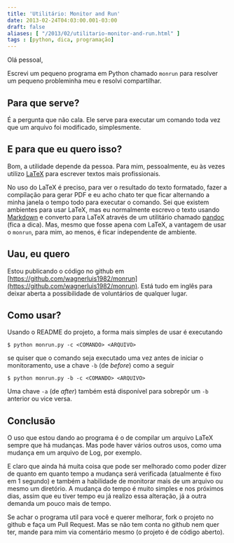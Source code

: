```yaml
---
title: 'Utilitário: Monitor and Run'
date: 2013-02-24T04:03:00.001-03:00
draft: false
aliases: [ "/2013/02/utilitario-monitor-and-run.html" ]
tags : [python, dica, programação]
---
```


Olá pessoal,

Escrevi um pequeno programa em Python chamado `monrun` para resolver um pequeno probleminha meu e resolvi compartilhar.

Para que serve?
---------------

É a pergunta que não cala. Ele serve para executar um comando toda vez que um arquivo foi modificado, simplesmente.

E para que eu quero isso?
-------------------------

Bom, a utilidade depende da pessoa. Para mim, pessoalmente, eu às vezes utilizo [LaTeX](http://pt.wikipedia.org/wiki/LaTeX) para escrever textos mais profissionais.

No uso do LaTeX é preciso, para ver o resultado do texto formatado, fazer a compilação para gerar PDF e eu acho chato ter que ficar alternando a minha janela o tempo todo para executar o comando. Sei que existem ambientes para usar LaTeX, mas eu normalmente escrevo o texto usando [Markdown](http://pt.wikipedia.org/wiki/Markdown) e converto para LaTeX através de um utilitário chamado [pandoc](http://johnmacfarlane.net/pandoc/) (fica a dica). Mas, mesmo que fosse apena com LaTeX, a vantagem de usar o `monrun`, para mim, ao menos, é ficar independente de ambiente.

Uau, eu quero
-------------

Estou publicando o código no github em [https://github.com/wagnerluis1982/monrun](https://github.com/wagnerluis1982/monrun). Está tudo em inglês para deixar aberta a possibilidade de voluntários de qualquer lugar.

Como usar?
----------

Usando o README do projeto, a forma mais simples de usar é executando

```console
$ python monrun.py -c <COMANDO> <ARQUIVO>
```

se quiser que o comando seja executado uma vez antes de iniciar o monitoramento, use a chave `-b` (de _before_) como a seguir

```console
$ python monrun.py -b -c <COMANDO> <ARQUIVO>
```

Uma chave `-a` (de _after_) também está disponível para sobrepôr um `-b` anterior ou vice versa.

Conclusão
---------

O uso que estou dando ao programa é o de compilar um arquivo LaTeX sempre que há mudanças. Mas pode haver vários outros usos, como uma mudança em um arquivo de Log, por exemplo.

E claro que ainda há muita coisa que pode ser melhorado como poder dizer de quanto em quanto tempo a mudança será verificada (atualmente é fixo em 1 segundo) e também a habilidade de monitorar mais de um arquivo ou mesmo um diretório. A mudança do tempo é muito simples e nos próximos dias, assim que eu tiver tempo eu já realizo essa alteração, já a outra demanda um pouco mais de tempo.

Se achar o programa util para você e querer melhorar, fork o projeto no github e faça um Pull Request. Mas se não tem conta no github nem quer ter, mande para mim via comentário mesmo (o projeto é de código aberto).

<!--
---
title: 'Utilitário: Monitor and Run'
date: 2013-02-24T04:03:00.001-03:00
draft: false
aliases: [ "/2013/02/utilitario-monitor-and-run.html" ]
tags : [python, dica, programação]
---

#### Vale conhecer o watchdog, feito em Python, com a m...
[Davi Lima](https://www.blogger.com/profile/17986678936031313316 "noreply@blogger.com") - <time datetime="2013-02-24T06:42:25.002-03:00">Feb 0, 2013</time>

Vale conhecer o watchdog, feito em Python, com a mesma finalidade, monitorar o filesystem por mudanças. Conheci através do Plone, onde ele é usado para tornar o desenvolvimento mais ágil, reiniciando a instância do Zope quando há modificações nos arquivos Python ou ZCML.

https://github.com/gorakhargosh/watchdog

De toda forma, parabéns pelo projeto. Deve ter aprendido bastante coisa no caminho.
<hr />
#### O watch resolve isso :)
[Felipe](https://www.blogger.com/profile/16078464002863377156 "noreply@blogger.com") - <time datetime="2013-02-24T10:30:18.429-03:00">Feb 0, 2013</time>

O watch resolve isso :)
<hr />
#### Grande Davi! É, eu imaginava haver algo assim, ma...
[Wagner Macedo](https://www.blogger.com/profile/06554466576179412927 "noreply@blogger.com") - <time datetime="2013-02-24T18:56:58.615-03:00">Feb 0, 2013</time>

Grande Davi!

É, eu imaginava haver algo assim, mas tava com preguiça de pesquisar e (você adivinhou) estava querendo aprender um pouco mais.

Vou dar uma olhada no watchdog, quem sabe eu consiga adicionar algo ao projeto :), obrigado pela sugestão!
<hr />
#### Que watch? Se for o utilitário do unix (também pre...
[Wagner Macedo](https://www.blogger.com/profile/06554466576179412927 "noreply@blogger.com") - <time datetime="2013-02-24T19:00:05.976-03:00">Feb 0, 2013</time>

Que watch? Se for o utilitário do unix (também presente no Linux), ele não serve para esses propósitos...
<hr />
#### Opa, Davi. Acabei de olhar o watchdog e, olhando, ...
[Wagner Macedo](https://www.blogger.com/profile/06554466576179412927 "noreply@blogger.com") - <time datetime="2013-02-24T19:07:18.035-03:00">Feb 0, 2013</time>

Opa, Davi. Acabei de olhar o watchdog e, olhando, por alto (bem por alto mesmo), eu acho que ele não faz a verificação do conteúdo do arquivo.

No monrun eu montei o seguinte algoritmo para identificar diferenças:
\- verifica mtime
\- se mtime diferente, verifica tamanho
\- se tamanho igual, verifica md5

Dessa forma, o comando só será executado mesmo se o arquivo foi modificado.
<hr />
-->
